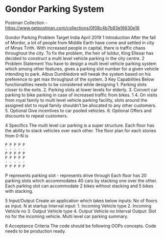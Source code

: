 # Gondor Parking System

Postman Collection - https://www.getpostman.com/collections/0f08c4b7b93e16630e18

Gondor Parking Problem 
Target India 
April 2019 
1 Introduction 
	After the fall of Mordor, a lot of people from Middle Earth have come and settled in city of Minas Tirith. With increased people in capital, there is traffic chaos throughout the city. To fix the problem, the heir of Isildur, King Ellesar has decided to construct a multi level vehicle parking in the city centre. 
2 Problem Statement 
	You have to design a multi level vehicle parking system which among other features, gives a parking slot number for a given vehicle intending to park. Albus Dumbledore will tweak the system based on his preference to get max throughput of the system. 
3 Key Capabilities 
Below functionalities needs to be considered while designing 
	1. Parking slots closer to the exits. 
	2. Parking slots at lower levels for elderly. 
	3. Convert car parking to bike parking in case of increased traffic from 
	bikes. 
	1 
	4. On visits from royal family to multi level vehicle parking facility, slots around the assigned slot to royal family shouldn’t be allocated to any other customers. 
	5. Optional Give incentives to car pooled vehicles. 
	6. Optional Offers and discounts to repeat customers. 

4 Specifics 
	The multi level car parking is a super structure. Each floor has the ability to stack vehicles over each other. The floor plan for each stories from 0-N is 

	P P P P P 
	- - - - - 
	P P P P P 
	P P P P P 
	- - - - - 
	P P P P P 
P represents parking slot - represents drive through 
Each floor has 20 parking slots which accommodates 40 cars by stacking one over the other. Each parking slot can accommodate 2 bikes without stacking and 5 bikes with stacking. 


5 Input/Output 
	Create an application which takes below inputs: 
	No of floors as input. N at startup 
	Interval input: 
	1. Incoming Vehicle type 
	2. Incoming Vehicle no 
	3. Output Vehicle type 
	4. Output Vehicle no 
	Interval Output: 
	Slot no for the incoming vehicle. 
	Multi level car parking summary. 

6 Acceptance Criteria 
	The code should be following OOPs concepts. Code needs to be production ready.